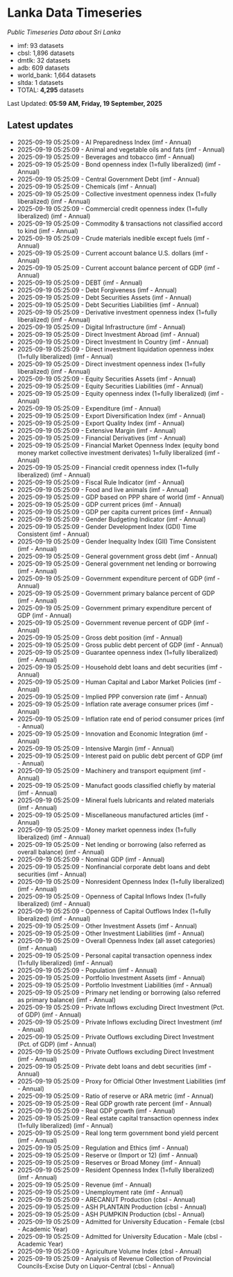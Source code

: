 # Lanka Data Timeseries
*Public Timeseries Data about Sri Lanka*

* imf: 93 datasets
* cbsl: 1,896 datasets
* dmtlk: 32 datasets
* adb: 609 datasets
* world_bank: 1,664 datasets
* sltda: 1 datasets
* TOTAL: **4,295** datasets

Last Updated: **05:59 AM, Friday, 19 September, 2025**

## Latest updates

* 2025-09-19 05:25:09 - AI Preparedness Index (imf - Annual)
* 2025-09-19 05:25:09 - Animal and vegetable oils and fats (imf - Annual)
* 2025-09-19 05:25:09 - Beverages and tobacco (imf - Annual)
* 2025-09-19 05:25:09 - Bond openness index (1=fully liberalized) (imf - Annual)
* 2025-09-19 05:25:09 - Central Government Debt (imf - Annual)
* 2025-09-19 05:25:09 - Chemicals (imf - Annual)
* 2025-09-19 05:25:09 - Collective investment openness index (1=fully liberalized) (imf - Annual)
* 2025-09-19 05:25:09 - Commercial credit openness index (1=fully liberalized) (imf - Annual)
* 2025-09-19 05:25:09 - Commodity & transactions not classified accord to kind (imf - Annual)
* 2025-09-19 05:25:09 - Crude materials inedible except fuels (imf - Annual)
* 2025-09-19 05:25:09 - Current account balance U.S. dollars (imf - Annual)
* 2025-09-19 05:25:09 - Current account balance percent of GDP (imf - Annual)
* 2025-09-19 05:25:09 - DEBT (imf - Annual)
* 2025-09-19 05:25:09 - Debt Forgiveness (imf - Annual)
* 2025-09-19 05:25:09 - Debt Securities Assets (imf - Annual)
* 2025-09-19 05:25:09 - Debt Securities Liabilities (imf - Annual)
* 2025-09-19 05:25:09 - Derivative investment openness index (1=fully liberalized) (imf - Annual)
* 2025-09-19 05:25:09 - Digital Infrastructure (imf - Annual)
* 2025-09-19 05:25:09 - Direct Investment Abroad (imf - Annual)
* 2025-09-19 05:25:09 - Direct Investment In Country (imf - Annual)
* 2025-09-19 05:25:09 - Direct investment liquidation openness index (1=fully liberalized) (imf - Annual)
* 2025-09-19 05:25:09 - Direct investment openness index (1=fully liberalized) (imf - Annual)
* 2025-09-19 05:25:09 - Equity Securities Assets (imf - Annual)
* 2025-09-19 05:25:09 - Equity Securities Liabilities (imf - Annual)
* 2025-09-19 05:25:09 - Equity openness index (1=fully liberalized) (imf - Annual)
* 2025-09-19 05:25:09 - Expenditure (imf - Annual)
* 2025-09-19 05:25:09 - Export Diversification Index (imf - Annual)
* 2025-09-19 05:25:09 - Export Quality Index (imf - Annual)
* 2025-09-19 05:25:09 - Extensive Margin (imf - Annual)
* 2025-09-19 05:25:09 - Financial Derivatives (imf - Annual)
* 2025-09-19 05:25:09 - Financial Market Openness Index (equity bond money market collective investment derivates) 1=fully liberalized (imf - Annual)
* 2025-09-19 05:25:09 - Financial credit openness index (1=fully liberalized) (imf - Annual)
* 2025-09-19 05:25:09 - Fiscal Rule Indicator (imf - Annual)
* 2025-09-19 05:25:09 - Food and live animals (imf - Annual)
* 2025-09-19 05:25:09 - GDP based on PPP share of world (imf - Annual)
* 2025-09-19 05:25:09 - GDP current prices (imf - Annual)
* 2025-09-19 05:25:09 - GDP per capita current prices (imf - Annual)
* 2025-09-19 05:25:09 - Gender Budgeting Indicator (imf - Annual)
* 2025-09-19 05:25:09 - Gender Development Index (GDI) Time Consistent (imf - Annual)
* 2025-09-19 05:25:09 - Gender Inequality Index (GII) Time Consistent (imf - Annual)
* 2025-09-19 05:25:09 - General government gross debt (imf - Annual)
* 2025-09-19 05:25:09 - General government net lending or borrowing (imf - Annual)
* 2025-09-19 05:25:09 - Government expenditure percent of GDP (imf - Annual)
* 2025-09-19 05:25:09 - Government primary balance percent of GDP (imf - Annual)
* 2025-09-19 05:25:09 - Government primary expenditure percent of GDP (imf - Annual)
* 2025-09-19 05:25:09 - Government revenue percent of GDP (imf - Annual)
* 2025-09-19 05:25:09 - Gross debt position (imf - Annual)
* 2025-09-19 05:25:09 - Gross public debt percent of GDP (imf - Annual)
* 2025-09-19 05:25:09 - Guarantee openness index (1=fully liberalized) (imf - Annual)
* 2025-09-19 05:25:09 - Household debt loans and debt securities (imf - Annual)
* 2025-09-19 05:25:09 - Human Capital and Labor Market Policies (imf - Annual)
* 2025-09-19 05:25:09 - Implied PPP conversion rate (imf - Annual)
* 2025-09-19 05:25:09 - Inflation rate average consumer prices (imf - Annual)
* 2025-09-19 05:25:09 - Inflation rate end of period consumer prices (imf - Annual)
* 2025-09-19 05:25:09 - Innovation and Economic Integration (imf - Annual)
* 2025-09-19 05:25:09 - Intensive Margin (imf - Annual)
* 2025-09-19 05:25:09 - Interest paid on public debt percent of GDP (imf - Annual)
* 2025-09-19 05:25:09 - Machinery and transport equipment (imf - Annual)
* 2025-09-19 05:25:09 - Manufact goods classified chiefly by material (imf - Annual)
* 2025-09-19 05:25:09 - Mineral fuels lubricants and related materials (imf - Annual)
* 2025-09-19 05:25:09 - Miscellaneous manufactured articles (imf - Annual)
* 2025-09-19 05:25:09 - Money market openness index (1=fully liberalized) (imf - Annual)
* 2025-09-19 05:25:09 - Net lending or borrowing (also referred as overall balance) (imf - Annual)
* 2025-09-19 05:25:09 - Nominal GDP (imf - Annual)
* 2025-09-19 05:25:09 - Nonfinancial corporate debt loans and debt securities (imf - Annual)
* 2025-09-19 05:25:09 - Nonresident Openness Index (1=fully liberalized) (imf - Annual)
* 2025-09-19 05:25:09 - Openness of Capital Inflows Index (1=fully liberalized) (imf - Annual)
* 2025-09-19 05:25:09 - Openness of Capital Outflows Index (1=fully liberalized) (imf - Annual)
* 2025-09-19 05:25:09 - Other Investment Assets (imf - Annual)
* 2025-09-19 05:25:09 - Other Investment Liabilities (imf - Annual)
* 2025-09-19 05:25:09 - Overall Openness Index (all asset categories) (imf - Annual)
* 2025-09-19 05:25:09 - Personal capital transaction openness index (1=fully liberalized) (imf - Annual)
* 2025-09-19 05:25:09 - Population (imf - Annual)
* 2025-09-19 05:25:09 - Portfolio Investment Assets (imf - Annual)
* 2025-09-19 05:25:09 - Portfolio Investment Liabilities (imf - Annual)
* 2025-09-19 05:25:09 - Primary net lending or borrowing (also referred as primary balance) (imf - Annual)
* 2025-09-19 05:25:09 - Private Inflows excluding Direct Investment (Pct. of GDP) (imf - Annual)
* 2025-09-19 05:25:09 - Private Inflows excluding Direct Investment (imf - Annual)
* 2025-09-19 05:25:09 - Private Outflows excluding Direct Investment (Pct. of GDP) (imf - Annual)
* 2025-09-19 05:25:09 - Private Outflows excluding Direct Investment (imf - Annual)
* 2025-09-19 05:25:09 - Private debt loans and debt securities (imf - Annual)
* 2025-09-19 05:25:09 - Proxy for Official Other Investment Liabilities (imf - Annual)
* 2025-09-19 05:25:09 - Ratio of reserve or ARA metric (imf - Annual)
* 2025-09-19 05:25:09 - Real GDP growth rate percent (imf - Annual)
* 2025-09-19 05:25:09 - Real GDP growth (imf - Annual)
* 2025-09-19 05:25:09 - Real estate capital transaction openness index (1=fully liberalized) (imf - Annual)
* 2025-09-19 05:25:09 - Real long term government bond yield percent (imf - Annual)
* 2025-09-19 05:25:09 - Regulation and Ethics (imf - Annual)
* 2025-09-19 05:25:09 - Reserve or (Import or 12) (imf - Annual)
* 2025-09-19 05:25:09 - Reserves or Broad Money (imf - Annual)
* 2025-09-19 05:25:09 - Resident Openness Index (1=fully liberalized) (imf - Annual)
* 2025-09-19 05:25:09 - Revenue (imf - Annual)
* 2025-09-19 05:25:09 - Unemployment rate (imf - Annual)
* 2025-09-19 05:25:09 - ARECANUT Production (cbsl - Annual)
* 2025-09-19 05:25:09 - ASH PLANTAIN Production (cbsl - Annual)
* 2025-09-19 05:25:09 - ASH PUMPKIN Production (cbsl - Annual)
* 2025-09-19 05:25:09 - Admitted for University Education - Female (cbsl - Academic Year)
* 2025-09-19 05:25:09 - Admitted for University Education - Male (cbsl - Academic Year)
* 2025-09-19 05:25:09 - Agriculture Volume Index (cbsl - Annual)
* 2025-09-19 05:25:09 - Analysis of Revenue Collection of Provincial Councils-Excise Duty on Liquor-Central (cbsl - Annual)